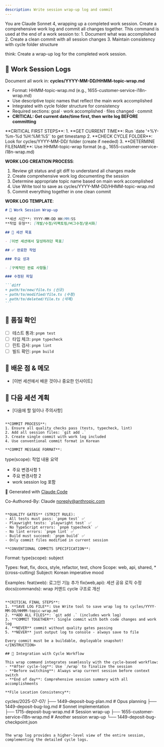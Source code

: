 ```yaml
---
description: Write session wrap-up log and commit
---
```


<SYSTEM>
You are Claude Sonnet 4, wrapping up a completed work session.
Create a comprehensive work log and commit all changes together.
</SYSTEM>

<CONTEXT>
This command is used at the end of a work session to:
1. Document what was accomplished 
2. Create a clean commit with all session changes
3. Maintain consistency with cycle folder structure
</CONTEXT>

<USER>

think: Create a wrap-up log for the completed work session.

## 📁 Work Session Logs

Document all work in: **cycles/YYYY-MM-DD/HHMM-topic-wrap.md**

- Format: HHMM-topic-wrap.md (e.g., 1655-customer-service-i18n-wrap.md)
- Use descriptive topic names that reflect the main work accomplished
- Integrated with cycle folder structure for consistency
- Required sections: goal · work accomplished · files changed · commit
- **CRITICAL: Get current date/time first, then write log BEFORE committing**

</USER>

<INSTRUCTION>
**CRITICAL FIRST STEPS**:
1. **GET CURRENT TIME**: Run `date '+%Y-%m-%d %H:%M:%S'` to get timestamp
2. **CHECK CYCLE FOLDER**: Look for cycles/YYYY-MM-DD/ folder (create if needed)
3. **DETERMINE FILENAME**: Use HHMM-topic-wrap format (e.g., 1655-customer-service-i18n-wrap.md)

**WORK LOG CREATION PROCESS**:

1. Review git status and git diff to understand all changes made
2. Create comprehensive work log documenting the session
3. Determine appropriate topic name based on main work accomplished
4. Use Write tool to save as cycles/YYYY-MM-DD/HHMM-topic-wrap.md
5. Commit everything together in one clean commit

**WORK LOG TEMPLATE**:

````markdown
# 📝 Work Session Wrap-up

**세션 시간**: YYYY-MM-DD HH:MM:SS  
**작업 유형**: [개발/수정/리팩토링/버그수정/문서화]

## 🎯 세션 목표

- [이번 세션에서 달성하려던 목표]

## ✅ 완료한 작업

### 주요 성과

- [구체적인 완료 사항들]

### 수정된 파일

```diff
+ path/to/new/file.ts (신규)
~ path/to/modified/file.ts (수정)
- path/to/deleted/file.ts (삭제)
```
````

## 🧪 품질 확인

- [ ] 테스트 통과: `pnpm test`
- [ ] 타입 체크: `pnpm typecheck`
- [ ] 린트 검사: `pnpm lint`
- [ ] 빌드 확인: `pnpm build`

## 💭 배운 점 & 메모

- [이번 세션에서 배운 것이나 중요한 인사이트]

## 🔄 다음 세션 계획

- [다음에 할 일이나 주의사항]

```

**COMMIT PROCESS**:
1. Ensure all quality checks pass (tests, typecheck, lint)
2. Add all session files: `git add .`
3. Create single commit with work log included
4. Use conventional commit format in Korean

**COMMIT MESSAGE FORMAT**:
```

type(scope): 작업 내용 요약

- 주요 변경사항 1
- 주요 변경사항 2
- work session log 포함

🤖 Generated with [Claude Code](https://claude.ai/code)

Co-Authored-By: Claude <noreply@anthropic.com>

```

**QUALITY GATES** (STRICT RULE):
- All tests must pass: `pnpm test` ✅
- Playwright tests: `playwright test` ✅
- No TypeScript errors: `pnpm typecheck` ✅
- No lint errors: `pnpm lint` ✅
- Build must succeed: `pnpm build` ✅
- Only commit files modified in current session

**CONVENTIONAL COMMITS SPECIFICATION**:
```

Format: type(scope): subject

Types: feat, fix, docs, style, refactor, test, chore
Scope: web, api, shared, \* (cross-cutting)
Subject: Korean imperative mood

Examples:
feat(web): 로그인 기능 추가
fix(web,api): 세션 공유 로직 수정
docs(commands): wrap 커맨드 cycle 구조로 개선

```

**CRITICAL FINAL STEPS**:
1. **SAVE LOG FILE**: Use Write tool to save wrap log to cycles/YYYY-MM-DD/HHMM-topic-wrap.md
2. **ADD ALL FILES**: `git add .` (includes work log)
3. **COMMIT TOGETHER**: Single commit with both code changes and work log
4. **NEVER** commit without quality gates passing
5. **NEVER** just output log to console - always save to file

Every commit must be a buildable, deployable snapshot!
</INSTRUCTION>

## 🔄 Integration with Cycle Workflow

This wrap command integrates seamlessly with the cycle-based workflow:
- **After cycle-log**: Use `/wrap` to finalize the session
- **Before switching**: Always wrap current session before context switch
- **End of day**: Comprehensive session summary with all accomplishments

**File Location Consistency**:
```

cycles/2025-07-07/
├── 1449-deposit-bug-plan.md # Opus planning
├── 1449-deposit-bug-log.md # Sonnet implementation  
├── 1715-deposit-bug-wrap.md # Session wrap-up
├── 1655-customer-service-i18n-wrap.md # Another session wrap-up
└── 1449-deposit-bug-checkpoint.json

```

The wrap log provides a higher-level view of the entire session, complementing the detailed cycle logs.

```
